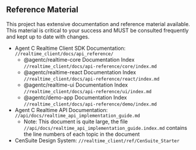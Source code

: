 ## Reference Material  
This project has extensive documentation and reference material available.
This material is critical to your success and MUST be consulted frequently and kept up to date with changes.

- Agent C Realtime Client SDK Documentation: `//realtime_client/docs/api_reference/`
  - @agentc/realtime-core Documentation Index `//realtime_client/docs/api-reference/core/index.md`
  - @agentc/realtime-react Documentation Index `//realtime_client/docs/api-reference/react/index.md`
  - @agentc/realtime-ui Documentation Index `//realtime_client/docs/api-reference/ui/index.md`
  - @agentc/demo-app Documentation Index `//realtime_client/docs/api-reference/demo/index.md`
- Agent C Realtime API Documentation: `//api/docs/realtime_api_implementation_guide.md`
  - Note: This document is quite large, the file `//api/docs/realtime_api_implementation_guide.index.md` contains the line numbers of each topic in the document
- CenSuite Design System: `//realtime_client/ref/CenSuite_Starter`